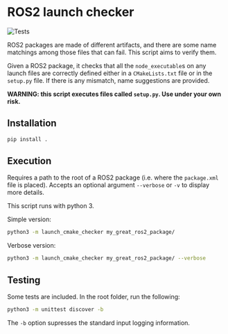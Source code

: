 # ROS2 launch checker
![Tests](https://github.com/rosin-project/ros2_launch_checker/workflows/Tests/badge.svg)

ROS2 packages are made of different artifacts, and there are some name matchings
among those files that can fail. This script aims to verify them.

Given a ROS2 package, it checks that all the `node_executable`s on any launch
files are correctly defined either in a `CMakeLists.txt` file or in the 
`setup.py` file. If there is any mismatch, name suggestions are provided. 

**WARNING: this script executes files called `setup.py`. Use under your
own risk.**

## Installation

```bash
pip install .
```

## Execution

Requires a path to the root of a ROS2 package (i.e. where the `package.xml`
file is placed). Accepts an optional argument ``--verbose`` or `-v` to display
more details.

This script runs with python 3.

Simple version:

```bash
python3 -m launch_cmake_checker my_great_ros2_package/
```

Verbose version:

```bash
python3 -m launch_cmake_checker my_great_ros2_package/ --verbose
```


## Testing

Some tests are included. In the root folder, run the following:

```bash
python3 -m unittest discover -b
```

The `-b` option supresses the standard input logging information.
